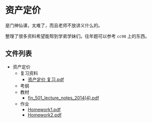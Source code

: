 # 资产定价

是门神仙课，太难了，而且老师不放讲义什么的。

整理了很多资料希望能帮到学弟学妹们。往年题可以参考 `cc98` 上的东西。


## 文件列表

- 资产定价
    - 复习资料
        - [资产定价 复习.pdf](https://github.com/QSCTech/zju-icicles/raw/master/%E8%B5%84%E4%BA%A7%E5%AE%9A%E4%BB%B7/%E5%A4%8D%E4%B9%A0%E8%B5%84%E6%96%99/%E8%B5%84%E4%BA%A7%E5%AE%9A%E4%BB%B7%20%E5%A4%8D%E4%B9%A0.pdf)
    - 考纲
    - 教材
        - [fin_501_lecture_notes_2014(4).pdf](https://github.com/QSCTech/zju-icicles/raw/master/%E8%B5%84%E4%BA%A7%E5%AE%9A%E4%BB%B7/%E6%95%99%E6%9D%90/fin_501_lecture_notes_2014%284%29.pdf)
    - 作业
        - [Homework1.pdf](https://github.com/QSCTech/zju-icicles/raw/master/%E8%B5%84%E4%BA%A7%E5%AE%9A%E4%BB%B7/%E4%BD%9C%E4%B8%9A/Homework1.pdf)
        - [Homework2.pdf](https://github.com/QSCTech/zju-icicles/raw/master/%E8%B5%84%E4%BA%A7%E5%AE%9A%E4%BB%B7/%E4%BD%9C%E4%B8%9A/Homework2.pdf)
